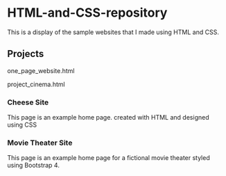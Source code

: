 # HTML-and-CSS-repository
This is a display of the sample websites that I made using HTML and CSS.
## Projects
one_page_website.html

project_cinema.html
### Cheese Site
This page is an example home page. created with HTML and designed using CSS
### Movie Theater Site
This page is an example home page for a fictional movie theater styled using Bootstrap 4.

